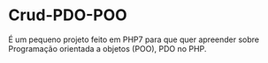 # Crud-PDO-POO

É um pequeno projeto feito em PHP7 para que quer apreender sobre Programação orientada a objetos (POO), PDO no PHP.
